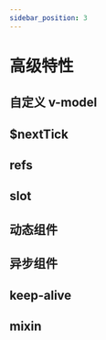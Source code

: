 ```yaml
---
sidebar_position: 3
---
```


# 高级特性

## 自定义 v-model

## $nextTick

## refs

## slot

## 动态组件

## 异步组件

## keep-alive

## mixin


